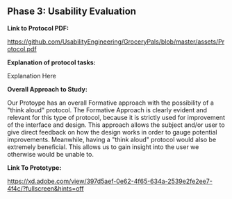 ## Phase 3: Usability Evaluation

**Link to Protocol PDF:**

https://github.com/UsabilityEngineering/GroceryPals/blob/master/assets/Protocol.pdf

**Explanation of protocol tasks:**

Explanation Here

**Overall Approach to Study:**

Our Protoype has an overall Formative approach with the possibility of a "think aloud" protocol. The Formative Approach is clearly evident and relevant for this type of protocol, because it is strictly used for improvement of the interface and design. This approach allows the subject and/or user to give direct feedback on how the design works in order to gauge potential improvements. Meanwhile, having a "think aloud" protocol would also be extremely beneficial. This allows us to gain insight into the user we otherwise would be unable to.

**Link To Prototype:**

https://xd.adobe.com/view/397d5aef-0e62-4f65-634a-2539e2fe2ee7-4f4c/?fullscreen&hints=off
